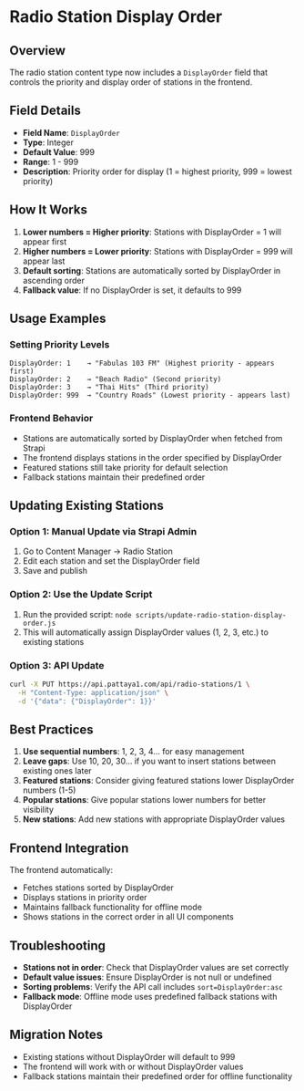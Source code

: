 # Radio Station Display Order

## Overview
The radio station content type now includes a `DisplayOrder` field that controls the priority and display order of stations in the frontend.

## Field Details
- **Field Name**: `DisplayOrder`
- **Type**: Integer
- **Default Value**: 999
- **Range**: 1 - 999
- **Description**: Priority order for display (1 = highest priority, 999 = lowest priority)

## How It Works
1. **Lower numbers = Higher priority**: Stations with DisplayOrder = 1 will appear first
2. **Higher numbers = Lower priority**: Stations with DisplayOrder = 999 will appear last
3. **Default sorting**: Stations are automatically sorted by DisplayOrder in ascending order
4. **Fallback value**: If no DisplayOrder is set, it defaults to 999

## Usage Examples

### Setting Priority Levels
```
DisplayOrder: 1    → "Fabulas 103 FM" (Highest priority - appears first)
DisplayOrder: 2    → "Beach Radio" (Second priority)
DisplayOrder: 3    → "Thai Hits" (Third priority)
DisplayOrder: 999  → "Country Roads" (Lowest priority - appears last)
```

### Frontend Behavior
- Stations are automatically sorted by DisplayOrder when fetched from Strapi
- The frontend displays stations in the order specified by DisplayOrder
- Featured stations still take priority for default selection
- Fallback stations maintain their predefined order

## Updating Existing Stations

### Option 1: Manual Update via Strapi Admin
1. Go to Content Manager → Radio Station
2. Edit each station and set the DisplayOrder field
3. Save and publish

### Option 2: Use the Update Script
1. Run the provided script: `node scripts/update-radio-station-display-order.js`
2. This will automatically assign DisplayOrder values (1, 2, 3, etc.) to existing stations

### Option 3: API Update
```bash
curl -X PUT https://api.pattaya1.com/api/radio-stations/1 \
  -H "Content-Type: application/json" \
  -d '{"data": {"DisplayOrder": 1}}'
```

## Best Practices
1. **Use sequential numbers**: 1, 2, 3, 4... for easy management
2. **Leave gaps**: Use 10, 20, 30... if you want to insert stations between existing ones later
3. **Featured stations**: Consider giving featured stations lower DisplayOrder numbers (1-5)
4. **Popular stations**: Give popular stations lower numbers for better visibility
5. **New stations**: Add new stations with appropriate DisplayOrder values

## Frontend Integration
The frontend automatically:
- Fetches stations sorted by DisplayOrder
- Displays stations in priority order
- Maintains fallback functionality for offline mode
- Shows stations in the correct order in all UI components

## Troubleshooting
- **Stations not in order**: Check that DisplayOrder values are set correctly
- **Default value issues**: Ensure DisplayOrder is not null or undefined
- **Sorting problems**: Verify the API call includes `sort=DisplayOrder:asc`
- **Fallback mode**: Offline mode uses predefined fallback stations with DisplayOrder

## Migration Notes
- Existing stations without DisplayOrder will default to 999
- The frontend will work with or without DisplayOrder values
- Fallback stations maintain their predefined order for offline functionality
